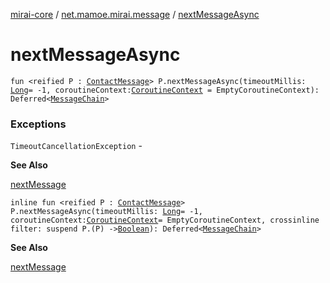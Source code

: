 [mirai-core](../index.md) / [net.mamoe.mirai.message](index.md) / [nextMessageAsync](./next-message-async.md)

# nextMessageAsync

`fun <reified P : `[`ContactMessage`](-contact-message/index.md)`> P.nextMessageAsync(timeoutMillis: `[`Long`](https://kotlinlang.org/api/latest/jvm/stdlib/kotlin/-long/index.html)` = -1, coroutineContext: `[`CoroutineContext`](https://kotlinlang.org/api/latest/jvm/stdlib/kotlin.coroutines/-coroutine-context/index.html)` = EmptyCoroutineContext): Deferred<`[`MessageChain`](../net.mamoe.mirai.message.data/-message-chain/index.md)`>`

### Exceptions

`TimeoutCancellationException` -

**See Also**

[nextMessage](next-message.md)

`inline fun <reified P : `[`ContactMessage`](-contact-message/index.md)`> P.nextMessageAsync(timeoutMillis: `[`Long`](https://kotlinlang.org/api/latest/jvm/stdlib/kotlin/-long/index.html)` = -1, coroutineContext: `[`CoroutineContext`](https://kotlinlang.org/api/latest/jvm/stdlib/kotlin.coroutines/-coroutine-context/index.html)` = EmptyCoroutineContext, crossinline filter: suspend P.(P) -> `[`Boolean`](https://kotlinlang.org/api/latest/jvm/stdlib/kotlin/-boolean/index.html)`): Deferred<`[`MessageChain`](../net.mamoe.mirai.message.data/-message-chain/index.md)`>`

**See Also**

[nextMessage](next-message.md)

